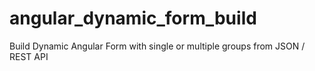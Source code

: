 # angular_dynamic_form_build
Build Dynamic Angular Form with single or multiple groups from JSON / REST API

